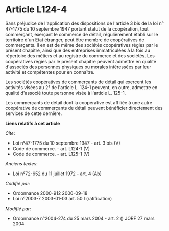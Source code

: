# Article L124-4

Sans préjudice de l'application des dispositions de l'article 3 bis de la loi n° 47-1775 du 10 septembre 1947 portant statut
de la coopération, tout commerçant, exerçant le commerce de détail, régulièrement établi sur le territoire d'un Etat
étranger, peut être membre de coopératives de commerçants. Il en est de même des sociétés coopératives régies par le présent
chapitre, ainsi que des entreprises immatriculées à la fois au répertoire des métiers et au registre du commerce et des
sociétés. Les coopératives régies par le présent chapitre peuvent admettre en qualité d'associés des personnes physiques ou
morales intéressées par leur activité et compétentes pour en connaître. 

Les sociétés coopératives de commerçants de détail qui exercent les activités visées au 2° de l'article L. 124-1 peuvent, en
outre, admettre en qualité d'associé toute personne visée à l'article L. 125-1. 

Les commerçants de détail dont la coopérative est affiliée à une autre coopérative de commerçants de détail peuvent
bénéficier directement des services de cette dernière.

**Liens relatifs à cet article**

_Cite_:

  - Loi n°47-1775 du 10 septembre 1947 - art. 3 bis (V)
  - Code de commerce. - art. L124-1 (V)
  - Code de commerce. - art. L125-1 (V)

_Anciens textes_:

  - Loi n°72-652 du 11 juillet 1972 - art. 4 (Ab)

_Codifié par_:

  - Ordonnance 2000-912 2000-09-18
  - Loi n°2003-7 2003-01-03 art. 50 I (ratification)

_Modifié par_:

  - Ordonnance n°2004-274 du 25 mars 2004 - art. 2 () JORF 27 mars 2004
